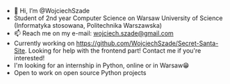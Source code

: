- 👋 Hi, I’m @WojciechSzade
- Student of 2nd year Computer Science on Warsaw University of Science (Informatyka stosowana, Politechnika Warszawska)
- 📫 Reach me on my e-mail: wojciech.szade@gmail.com  
- Currently working on https://github.com/WojciechSzade/Secret-Santa-Site. Looking for help with the frontend part! Contact me if you're interested!
- I'm looking for an internship in Python, online or in Warsaw😁
- Open to work on open source Python projects  
